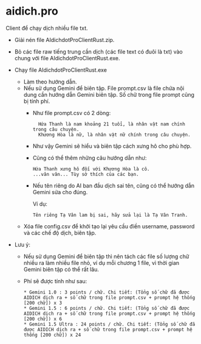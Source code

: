 # aidich.pro

Client để chạy dịch nhiều file txt.

- Giải nén file AIdichdotProClientRust.zip.
- Bỏ các file raw tiếng trung cần dịch (các file text có đuôi là txt) vào chung với file AIdichdotProClientRust.exe.
- Chạy file AIdichdotProClientRust.exe
     + Làm theo hướng dẫn.
     + Nếu sử dụng Gemini để biên tập. File prompt.csv là file chứa nội dung cần hướng dẫn Gemini biên tập. Số chữ trong file prompt cũng bị tính phí.
          * Như file prompt.csv có 2 dòng:
            
                  Hứa Thanh là nam khoảng 21 tuổi, là nhân vật nam chính trong câu chuyện.
                  Khương Hòa là nữ, là nhân vật nữ chính trong câu chuyện.
            
          * Như vậy Gemini sẽ hiểu và biên tập cách xưng hô cho phù hợp.
          * Cũng có thể thêm những câu hướng dẫn như:
            
                Hứa Thanh xưng hô đối với Khương Hòa là cô.
                ...vân vân... Tùy sở thích của các bạn.
            
          * Nếu tên riêng do AI ban đầu dịch sai tên, cũng có thể hướng dẫn Gemini sửa cho đúng.
            
               Ví dụ:
            
                Tên riêng Tạ Vân lam bị sai, hãy sửa lại là Tạ Vân Tranh.
            
    + Xóa file config.csv để khởi tạo lại yêu cầu điền username, password và các chế độ dịch, biên tập.


- Lưu ý:
    + Nếu sử dụng Gemini để biên tập thì nên tách các file số lượng chữ nhiều ra làm nhiều file nhỏ, ví dụ mỗi chương 1 file, vì thời gian Gemini biên tập có thể rất lâu.
    + Phí sẽ được tính như sau:
      
          * Gemini 1.0 : 3 points / chữ. Chi tiết: (Tổng số chữ đã được AIDICH dịch ra + số chữ trong file prompt.csv + prompt hệ thống [200 chữ]) x 3
          * Gemini 1.5 : 6 points / chữ. Chi tiết: (Tổng số chữ đã được AIDICH dịch ra + số chữ trong file prompt.csv + prompt hệ thống [200 chữ]) x 6
          * Gemini 1.5 Ultra : 24 points / chữ. Chi tiết: (Tổng số chữ đã được AIDICH dịch ra + số chữ trong file prompt.csv + prompt hệ thống [200 chữ]) x 24
